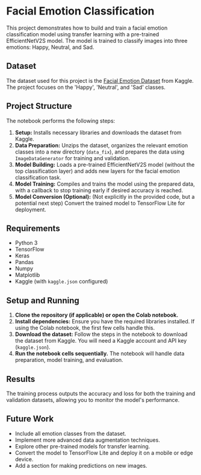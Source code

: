 # Facial Emotion Classification

This project demonstrates how to build and train a facial emotion classification model using transfer learning with a pre-trained EfficientNetV2S model. The model is trained to classify images into three emotions: Happy, Neutral, and Sad.

## Dataset

The dataset used for this project is the [Facial Emotion Dataset](https://www.kaggle.com/datasets/himanshuydv11/facial-emotion-dataset) from Kaggle. The project focuses on the 'Happy', 'Neutral', and 'Sad' classes.

## Project Structure

The notebook performs the following steps:

1.  **Setup:** Installs necessary libraries and downloads the dataset from Kaggle.
2.  **Data Preparation:** Unzips the dataset, organizes the relevant emotion classes into a new directory (`data_fix`), and prepares the data using `ImageDataGenerator` for training and validation.
3.  **Model Building:** Loads a pre-trained EfficientNetV2S model (without the top classification layer) and adds new layers for the facial emotion classification task.
4.  **Model Training:** Compiles and trains the model using the prepared data, with a callback to stop training early if desired accuracy is reached.
5.  **Model Conversion (Optional):** (Not explicitly in the provided code, but a potential next step) Convert the trained model to TensorFlow Lite for deployment.

## Requirements

*   Python 3
*   TensorFlow
*   Keras
*   Pandas
*   Numpy
*   Matplotlib
*   Kaggle (with `kaggle.json` configured)

## Setup and Running

1.  **Clone the repository (if applicable) or open the Colab notebook.**
2.  **Install dependencies:** Ensure you have the required libraries installed. If using the Colab notebook, the first few cells handle this.
3.  **Download the dataset:** Follow the steps in the notebook to download the dataset from Kaggle. You will need a Kaggle account and API key (`kaggle.json`).
4.  **Run the notebook cells sequentially.** The notebook will handle data preparation, model training, and evaluation.

## Results

The training process outputs the accuracy and loss for both the training and validation datasets, allowing you to monitor the model's performance.

## Future Work

*   Include all emotion classes from the dataset.
*   Implement more advanced data augmentation techniques.
*   Explore other pre-trained models for transfer learning.
*   Convert the model to TensorFlow Lite and deploy it on a mobile or edge device.
*   Add a section for making predictions on new images.

